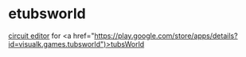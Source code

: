 # etubsworld

<a href="http://hrzmkr.com/tubsworld/etubsworld">circuit editor</a> for <a href="https://play.google.com/store/apps/details?id=visualk.games.tubsworld")>tubsWorld</a>

